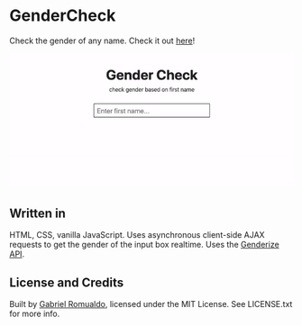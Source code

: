 # GenderCheck

Check the gender of any name. Check it out [here](https://xtrp.github.io/gendercheck/)!

![GenderCheck demo](site_demo.gif)

## Written in

HTML, CSS, vanilla JavaScript. Uses asynchronous client-side AJAX requests to get the gender of the input box realtime. Uses the [Genderize API](https://genderize.io/).

## License and Credits

Built by [Gabriel Romualdo](https://xtrp.io/), licensed under the MIT License. See LICENSE.txt for more info.
